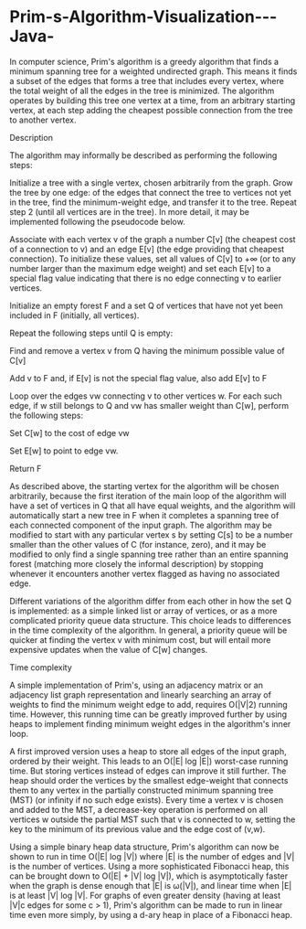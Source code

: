 # Prim-s-Algorithm-Visualization---Java-
In computer science, Prim's algorithm is a greedy algorithm that finds a minimum spanning tree for a weighted undirected graph. This means it finds a subset of the edges that forms a tree that includes every vertex, where the total weight of all the edges in the tree is minimized. The algorithm operates by building this tree one vertex at a time, from an arbitrary starting vertex, at each step adding the cheapest possible connection from the tree to another vertex.

Description

The algorithm may informally be described as performing the following steps:

Initialize a tree with a single vertex, chosen arbitrarily from the graph.
Grow the tree by one edge: of the edges that connect the tree to vertices not yet in the tree, find the minimum-weight edge, and transfer it to the tree.
Repeat step 2 (until all vertices are in the tree).
In more detail, it may be implemented following the pseudocode below.

Associate with each vertex v of the graph a number C[v] (the cheapest cost of a connection to v) and an edge E[v] (the edge providing that cheapest connection). To initialize these values, set all values of C[v] to +∞ (or to any number larger than the maximum edge weight) and set each E[v] to a special flag value indicating that there is no edge connecting v to earlier vertices.

Initialize an empty forest F and a set Q of vertices that have not yet been included in F (initially, all vertices).

Repeat the following steps until Q is empty:

Find and remove a vertex v from Q having the minimum possible value of C[v]

Add v to F and, if E[v] is not the special flag value, also add E[v] to F

Loop over the edges vw connecting v to other vertices w. For each such edge, if w still belongs to Q and vw has smaller weight than C[w], perform the following steps:

Set C[w] to the cost of edge vw

Set E[w] to point to edge vw.

Return F

As described above, the starting vertex for the algorithm will be chosen arbitrarily, because the first iteration of the main loop of the algorithm will have a set of vertices in Q that all have equal weights, and the algorithm will automatically start a new tree in F when it completes a spanning tree of each connected component of the input graph. The algorithm may be modified to start with any particular vertex s by setting C[s] to be a number smaller than the other values of C (for instance, zero), and it may be modified to only find a single spanning tree rather than an entire spanning forest (matching more closely the informal description) by stopping whenever it encounters another vertex flagged as having no associated edge.

Different variations of the algorithm differ from each other in how the set Q is implemented: as a simple linked list or array of vertices, or as a more complicated priority queue data structure. This choice leads to differences in the time complexity of the algorithm. In general, a priority queue will be quicker at finding the vertex v with minimum cost, but will entail more expensive updates when the value of C[w] changes.

Time complexity

A simple implementation of Prim's, using an adjacency matrix or an adjacency list graph representation and linearly searching an array of weights to find the minimum weight edge to add, requires O(|V|2) running time. However, this running time can be greatly improved further by using heaps to implement finding minimum weight edges in the algorithm's inner loop.

A first improved version uses a heap to store all edges of the input graph, ordered by their weight. This leads to an O(|E| log |E|) worst-case running time. But storing vertices instead of edges can improve it still further. The heap should order the vertices by the smallest edge-weight that connects them to any vertex in the partially constructed minimum spanning tree (MST) (or infinity if no such edge exists). Every time a vertex v is chosen and added to the MST, a decrease-key operation is performed on all vertices w outside the partial MST such that v is connected to w, setting the key to the minimum of its previous value and the edge cost of (v,w).

Using a simple binary heap data structure, Prim's algorithm can now be shown to run in time O(|E| log |V|) where |E| is the number of edges and |V| is the number of vertices. Using a more sophisticated Fibonacci heap, this can be brought down to O(|E| + |V| log |V|), which is asymptotically faster when the graph is dense enough that |E| is ω(|V|), and linear time when |E| is at least |V| log |V|. For graphs of even greater density (having at least |V|c edges for some c > 1), Prim's algorithm can be made to run in linear time even more simply, by using a d-ary heap in place of a Fibonacci heap.
